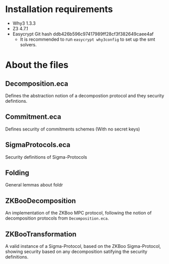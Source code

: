 
# Installation requirements
- Why3 1.3.3
- Z3 4.7.1
- Easycrypt Git hash ddb426b596c97417989ff28cf3f382649caee4af
  - It is recommended to run ```easycrypt why3config``` to set up the smt solvers.

# About the files
## Decomposition.eca
Defines the abstraction notion of a decompostion protocol and they security defintions.

## Commitment.eca
Defines security of commitments schemes (With no secret keys)

## SigmaProtocols.eca
Security definitions of Sigma-Protocols

## Folding
General lemmas about foldr

## ZKBooDecomposition
An implementation of the ZKBoo MPC protocol, following the notion of decomposition protocols from ```Decomposition.eca```.

## ZKBooTransformation
A valid instance of a Sigma-Protocol, based on the ZKBoo Sigma-Protocol, showing security based on any decomposition satifying the security definitions.
